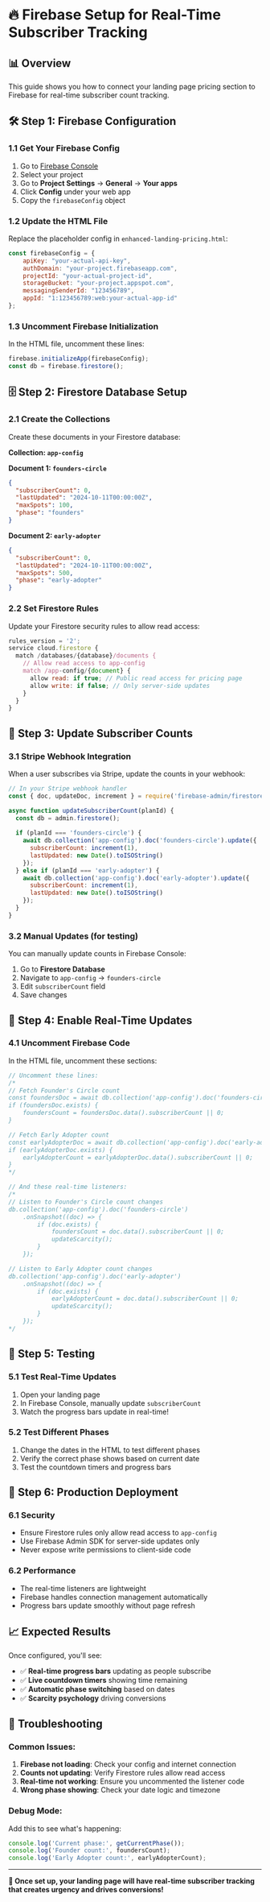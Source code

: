 # 🔥 Firebase Setup for Real-Time Subscriber Tracking

## 📊 Overview
This guide shows you how to connect your landing page pricing section to Firebase for real-time subscriber count tracking.

## 🛠️ Step 1: Firebase Configuration

### 1.1 Get Your Firebase Config
1. Go to [Firebase Console](https://console.firebase.google.com/)
2. Select your project
3. Go to **Project Settings** → **General** → **Your apps**
4. Click **Config** under your web app
5. Copy the `firebaseConfig` object

### 1.2 Update the HTML File
Replace the placeholder config in `enhanced-landing-pricing.html`:

```javascript
const firebaseConfig = {
    apiKey: "your-actual-api-key",
    authDomain: "your-project.firebaseapp.com",
    projectId: "your-actual-project-id",
    storageBucket: "your-project.appspot.com",
    messagingSenderId: "123456789",
    appId: "1:123456789:web:your-actual-app-id"
};
```

### 1.3 Uncomment Firebase Initialization
In the HTML file, uncomment these lines:
```javascript
firebase.initializeApp(firebaseConfig);
const db = firebase.firestore();
```

## 🗄️ Step 2: Firestore Database Setup

### 2.1 Create the Collections
Create these documents in your Firestore database:

**Collection: `app-config`**

**Document 1: `founders-circle`**
```json
{
  "subscriberCount": 0,
  "lastUpdated": "2024-10-11T00:00:00Z",
  "maxSpots": 100,
  "phase": "founders"
}
```

**Document 2: `early-adopter`**
```json
{
  "subscriberCount": 0,
  "lastUpdated": "2024-10-11T00:00:00Z",
  "maxSpots": 500,
  "phase": "early-adopter"
}
```

### 2.2 Set Firestore Rules
Update your Firestore security rules to allow read access:

```javascript
rules_version = '2';
service cloud.firestore {
  match /databases/{database}/documents {
    // Allow read access to app-config
    match /app-config/{document} {
      allow read: if true; // Public read access for pricing page
      allow write: if false; // Only server-side updates
    }
  }
}
```

## 🔄 Step 3: Update Subscriber Counts

### 3.1 Stripe Webhook Integration
When a user subscribes via Stripe, update the counts in your webhook:

```javascript
// In your Stripe webhook handler
const { doc, updateDoc, increment } = require('firebase-admin/firestore');

async function updateSubscriberCount(planId) {
  const db = admin.firestore();
  
  if (planId === 'founders-circle') {
    await db.collection('app-config').doc('founders-circle').update({
      subscriberCount: increment(1),
      lastUpdated: new Date().toISOString()
    });
  } else if (planId === 'early-adopter') {
    await db.collection('app-config').doc('early-adopter').update({
      subscriberCount: increment(1),
      lastUpdated: new Date().toISOString()
    });
  }
}
```

### 3.2 Manual Updates (for testing)
You can manually update counts in Firebase Console:
1. Go to **Firestore Database**
2. Navigate to `app-config` → `founders-circle`
3. Edit `subscriberCount` field
4. Save changes

## 🎯 Step 4: Enable Real-Time Updates

### 4.1 Uncomment Firebase Code
In the HTML file, uncomment these sections:

```javascript
// Uncomment these lines:
/*
// Fetch Founder's Circle count
const foundersDoc = await db.collection('app-config').doc('founders-circle').get();
if (foundersDoc.exists) {
    foundersCount = foundersDoc.data().subscriberCount || 0;
}

// Fetch Early Adopter count
const earlyAdopterDoc = await db.collection('app-config').doc('early-adopter').get();
if (earlyAdopterDoc.exists) {
    earlyAdopterCount = earlyAdopterDoc.data().subscriberCount || 0;
}
*/

// And these real-time listeners:
/*
// Listen to Founder's Circle count changes
db.collection('app-config').doc('founders-circle')
    .onSnapshot((doc) => {
        if (doc.exists) {
            foundersCount = doc.data().subscriberCount || 0;
            updateScarcity();
        }
    });

// Listen to Early Adopter count changes
db.collection('app-config').doc('early-adopter')
    .onSnapshot((doc) => {
        if (doc.exists) {
            earlyAdopterCount = doc.data().subscriberCount || 0;
            updateScarcity();
        }
    });
*/
```

## 🧪 Step 5: Testing

### 5.1 Test Real-Time Updates
1. Open your landing page
2. In Firebase Console, manually update `subscriberCount`
3. Watch the progress bars update in real-time!

### 5.2 Test Different Phases
1. Change the dates in the HTML to test different phases
2. Verify the correct phase shows based on current date
3. Test the countdown timers and progress bars

## 🚀 Step 6: Production Deployment

### 6.1 Security
- Ensure Firestore rules only allow read access to `app-config`
- Use Firebase Admin SDK for server-side updates only
- Never expose write permissions to client-side code

### 6.2 Performance
- The real-time listeners are lightweight
- Firebase handles connection management automatically
- Progress bars update smoothly without page refresh

## 📈 Expected Results

Once configured, you'll see:
- ✅ **Real-time progress bars** updating as people subscribe
- ✅ **Live countdown timers** showing time remaining
- ✅ **Automatic phase switching** based on dates
- ✅ **Scarcity psychology** driving conversions

## 🔧 Troubleshooting

### Common Issues:
1. **Firebase not loading**: Check your config and internet connection
2. **Counts not updating**: Verify Firestore rules allow read access
3. **Real-time not working**: Ensure you uncommented the listener code
4. **Wrong phase showing**: Check your date logic and timezone

### Debug Mode:
Add this to see what's happening:
```javascript
console.log('Current phase:', getCurrentPhase());
console.log('Founder count:', foundersCount);
console.log('Early Adopter count:', earlyAdopterCount);
```

---

**🎉 Once set up, your landing page will have real-time subscriber tracking that creates urgency and drives conversions!**

